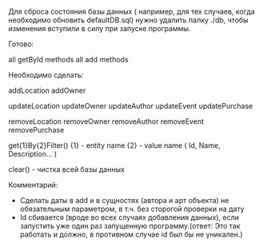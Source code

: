 Для сброса состояния базы данных ( например, для тех случаев, когда необходимо обновить defaultDB.sql) нужно удалить
папку ./db, чтобы изменения вступили в силу при запуске программы.



Готово:

all getById methods
all add methods

Необходимо сделать:

addLocation
addOwner

updateLocation
updateOwner
updateAuthor
updateEvent
updatePurchase

removeLocation
removeOwner
removeAuthor
removeEvent
removePurchase

get{1}By{2}Filter()
{1} - entity name
{2} - value name ( Id, Name, Description... )

clear() - чистка всей базы данных

Комментарий:
- Сделать даты в add и в сущностях (автора и арт объекта) не обязательным параметром, в т.ч. без сторогой проверки на дату
- Id сбивается (вроде во всех случаях добавления данных), если запустить уже один раз запущенную программу.(ответ: Это так работать и должно, в противном случае id был бы не уникален.)
